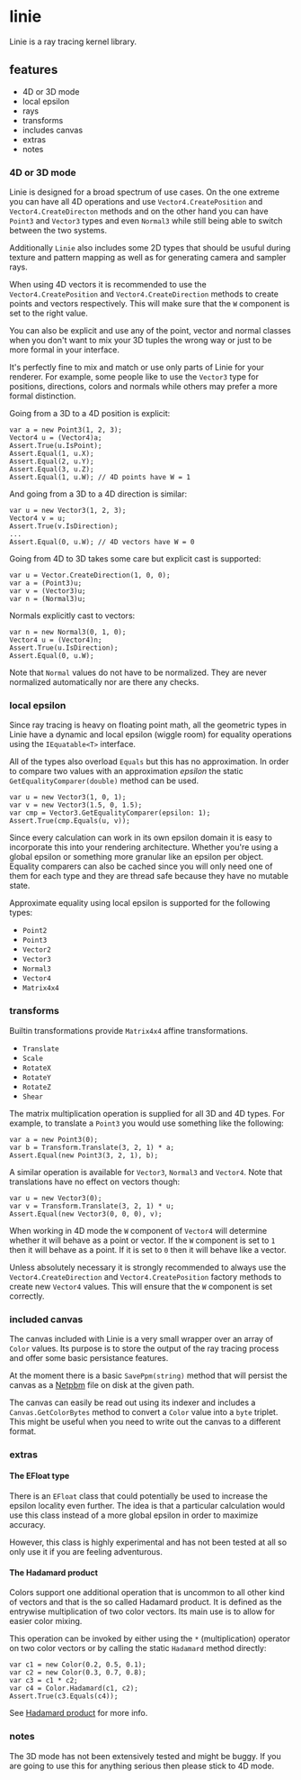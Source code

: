 # linie
Linie is a ray tracing kernel library.

## features
* 4D or 3D mode
* local epsilon
* rays
* transforms
* includes canvas
* extras
* notes

### 4D or 3D mode
Linie is designed for a broad spectrum of use cases. On the one extreme you can
have all 4D operations and use `Vector4.CreatePosition` and `Vector4.CreateDirecton`
methods and on the other hand you can have `Point3` and `Vector3` types and even `Normal3`
while still being able to switch between the two systems.

Additionally `Linie` also includes some 2D types that should be usuful during texture
and pattern mapping as well as for generating camera and sampler rays.

When using 4D vectors it is recommended to use the `Vector4.CreatePosition` and
`Vector4.CreateDirection` methods to create points and vectors respectively. This
will make sure that the `W` component is set to the right value.

You can also be explicit and use any of the point, vector and normal classes when you don't want to mix your 3D tuples the wrong way or just to be more formal in
your interface.

It's perfectly fine to mix and match or use only parts of Linie for your renderer. For example, some people like to use the `Vector3` type for positions, directions, colors and normals while others may prefer a more formal distinction.

Going from a 3D to a 4D position is explicit:
```
var a = new Point3(1, 2, 3);
Vector4 u = (Vector4)a;
Assert.True(u.IsPoint);
Assert.Equal(1, u.X);
Assert.Equal(2, u.Y);
Assert.Equal(3, u.Z);
Assert.Equal(1, u.W); // 4D points have W = 1
```

And going from a 3D to a 4D direction is similar:
```
var u = new Vector3(1, 2, 3);
Vector4 v = u;
Assert.True(v.IsDirection);
...
Assert.Equal(0, u.W); // 4D vectors have W = 0
```

Going from 4D to 3D takes some care but explicit cast is supported:
```
var u = Vector.CreateDirection(1, 0, 0);
var a = (Point3)u;
var v = (Vector3)u;
var n = (Normal3)u;
```

Normals explicitly cast to vectors:
```
var n = new Normal3(0, 1, 0);
Vector4 u = (Vector4)n;
Assert.True(u.IsDirection);
Assert.Equal(0, u.W);
```

Note that `Normal` values do not have to be normalized. They are never
normalized automatically nor are there any checks.

### local epsilon
Since ray tracing is heavy on floating point math, all the geometric types in
Linie have a dynamic and local epsilon (wiggle room) for equality operations
using the `IEquatable<T>` interface.

All of the types also overload `Equals` but this has no approximation. In order
to compare two values with an approximation *epsilon* the static
`GetEqualityComparer(double)` method can be used.
```
var u = new Vector3(1, 0, 1);
var v = new Vector3(1.5, 0, 1.5);
var cmp = Vector3.GetEqualityComparer(epsilon: 1);
Assert.True(cmp.Equals(u, v));
```

Since every calculation can work in its own epsilon domain it is easy to
incorporate this into your rendering architecture. Whether you're using a
global epsilon or something more granular like an epsilon per object. Equality
comparers can also be cached since you will only need one of them for each type
and they are thread safe because they have no mutable state.

Approximate equality using local epsilon is supported for the following types:
* `Point2`
* `Point3`
* `Vector2`
* `Vector3`
* `Normal3`
* `Vector4`
* `Matrix4x4`

### transforms
Builtin transformations provide `Matrix4x4` affine transformations.

* `Translate`
* `Scale`
* `RotateX`
* `RotateY`
* `RotateZ`
* `Shear`

The matrix multiplication operation is supplied for all 3D and 4D types. For 
example, to translate a `Point3` you would use something like the following:
```
var a = new Point3(0);
var b = Transform.Translate(3, 2, 1) * a;
Assert.Equal(new Point3(3, 2, 1), b);
```

A similar operation is available for `Vector3`, `Normal3` and `Vector4`. Note
that translations have no effect on vectors though:
```
var u = new Vector3(0);
var v = Transform.Translate(3, 2, 1) * u;
Assert.Equal(new Vector3(0, 0, 0), v);
```

When working in 4D mode the `W` component of `Vector4` will determine whether it will behave as a point or vector. If the `W` component is set to `1` then it will behave as a point. If it is set to `0` then it will behave like a vector.

Unless absolutely necessary it is strongly recommended to always use the 
`Vector4.CreateDirection` and `Vector4.CreatePosition` factory methods to create
new `Vector4` values. This will ensure that the `W` component is set correctly.

### included canvas
The canvas included with Linie is a very small wrapper over an array of `Color` values. Its purpose is to store the output of the ray tracing process and offer some basic persistance features. 

At the moment there is a basic `SavePpm(string)` method that will persist the canvas as a [Netpbm](https://en.wikipedia.org/wiki/Netpbm) file on disk at the given path.

The canvas can easily be read out using its indexer and includes a `Canvas.GetColorBytes` method to convert a `Color` value into a `byte` triplet. This might be useful when you need to write out the canvas to a different format.

### extras
#### The EFloat type
There is an `EFloat` class that could potentially be used to increase the
epsilon locality even further. The idea is that a particular calculation would use this class instead of a more global epsilon in order to maximize accuracy.

However, this class is highly experimental and has not been tested at all so only use it if you are feeling adventurous.

#### The Hadamard product
Colors support one additional operation that is uncommon to all other kind
of vectors and that is the so called Hadamard product. It is defined as the entrywise multiplication of two color vectors. Its main use is to allow for easier color mixing. 

This operation can be invoked by either using the `*` (multiplication) operator on two color vectors or by calling the static `Hadamard` method directly:
```
var c1 = new Color(0.2, 0.5, 0.1);
var c2 = new Color(0.3, 0.7, 0.8);
var c3 = c1 * c2;
var c4 = Color.Hadamard(c1, c2);
Assert.True(c3.Equals(c4));
```

See [Hadamard product](https://en.wikipedia.org/wiki/Hadamard_product_(matrices)) for more info.

### notes
The 3D mode has not been extensively tested and might be buggy. If you are going to use this for anything serious then please stick to 4D mode.